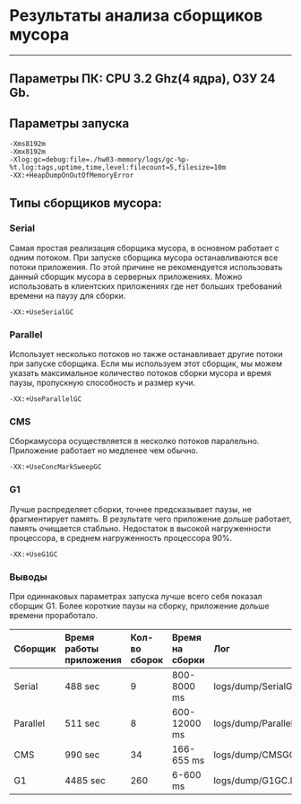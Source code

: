 # Результаты анализа сборщиков мусора
-------------------------------------
##  Параметры ПК: CPU 3.2 Ghz(4 ядра), ОЗУ 24 Gb.

##  Параметры запуска
    -Xms8192m
    -Xmx8192m
    -Xlog:gc=debug:file=./hw03-memory/logs/gc-%p-%t.log:tags,uptime,time,level:filecount=5,filesize=10m
    -XX:+HeapDumpOnOutOfMemoryError
    
## Типы сборщиков мусора:
###  Serial
   Самая простая реализация сборщика мусора, в основном работает с одним потоком. При запуске сборщика мусора 
   останавливаются все потоки приложения. По этой причине не рекомендуется использовать данный сборщик мусора в 
   серверных приложениях. Можно использовать в клиентских приложениях где нет больших требований времени на паузу для сборки.
    
    -XX:+UseSerialGC
    
###  Parallel
   Использует несколько потоков но также останавливает другие потоки при запуске сборщика. Если мы используем этот 
   сборщик, мы можем указать максимальное количество потоков сборки мусора и время паузы, пропускную способность и размер кучи. 

    -XX:+UseParallelGC
    
###  CMS
   Сборкамусора осуществляется в несколко потоков паралельно. Приложение работает но медленее чем обычно. 
   
    -XX:+UseConcMarkSweepGC
        
### G1 
   Лучше распределяет сборки, точнее предсказывает паузы, не фрагментирует память. В результате чего приложение дольше 
   работает, память очищается стабльно. Недостаток в высокой нагруженности процессора, в среднем нагруженность процессора 90%.
    
    -XX:+UseG1GC
    
### Выводы 
   При одиннаковых параметрах запуска лучше всего себя показал сборщик G1. Более короткие паузы на сборку, приложение 
   дольше времени проработало.   
   
| Сборщик | Время работы приложения | Кол-во сборок | Время на сборки | Лог |
| :---------- | :------------------------------- | :----------------- | :------------------- | :---- |
| Serial        |       488 sec            |      9        |   800-8000 ms   | logs/dump/SerialGC.log   |
| Parallel      |       511 sec            |      8        |   600-12000 ms  | logs/dump/ParallelGC.log |
| CMS           |       990 sec            |      34       |   166-655 ms    | logs/dump/CMSGC.log      |
| G1            |       4485 sec           |      260      |   6-600 ms      | logs/dump/G1GC.log       |